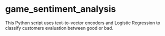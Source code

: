 # game_sentiment_analysis
This Python script uses text-to-vector encoders and Logistic Regression to classify customers evaluation between good or bad.
